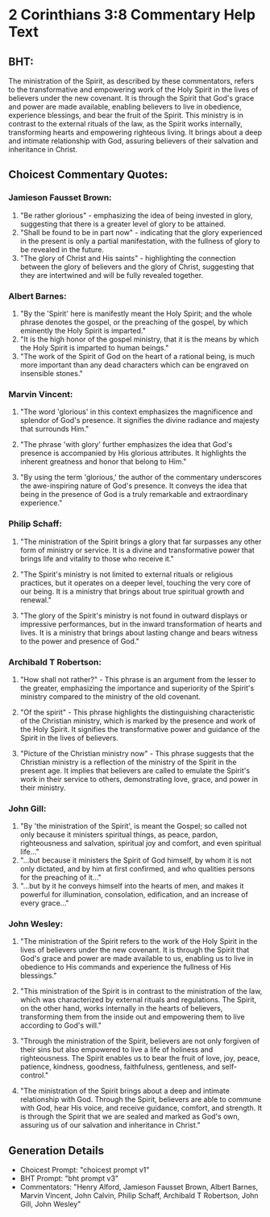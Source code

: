 # 2 Corinthians 3:8 Commentary Help Text

## BHT:
The ministration of the Spirit, as described by these commentators, refers to the transformative and empowering work of the Holy Spirit in the lives of believers under the new covenant. It is through the Spirit that God's grace and power are made available, enabling believers to live in obedience, experience blessings, and bear the fruit of the Spirit. This ministry is in contrast to the external rituals of the law, as the Spirit works internally, transforming hearts and empowering righteous living. It brings about a deep and intimate relationship with God, assuring believers of their salvation and inheritance in Christ.

## Choicest Commentary Quotes:
### Jamieson Fausset Brown:
1. "Be rather glorious" - emphasizing the idea of being invested in glory, suggesting that there is a greater level of glory to be attained.
2. "Shall be found to be in part now" - indicating that the glory experienced in the present is only a partial manifestation, with the fullness of glory to be revealed in the future.
3. "The glory of Christ and His saints" - highlighting the connection between the glory of believers and the glory of Christ, suggesting that they are intertwined and will be fully revealed together.

### Albert Barnes:
1. "By the 'Spirit' here is manifestly meant the Holy Spirit; and the whole phrase denotes the gospel, or the preaching of the gospel, by which eminently the Holy Spirit is imparted."
2. "It is the high honor of the gospel ministry, that it is the means by which the Holy Spirit is imparted to human beings."
3. "The work of the Spirit of God on the heart of a rational being, is much more important than any dead characters which can be engraved on insensible stones."

### Marvin Vincent:
1. "The word 'glorious' in this context emphasizes the magnificence and splendor of God's presence. It signifies the divine radiance and majesty that surrounds Him."

2. "The phrase 'with glory' further emphasizes the idea that God's presence is accompanied by His glorious attributes. It highlights the inherent greatness and honor that belong to Him."

3. "By using the term 'glorious,' the author of the commentary underscores the awe-inspiring nature of God's presence. It conveys the idea that being in the presence of God is a truly remarkable and extraordinary experience."

### Philip Schaff:
1. "The ministration of the Spirit brings a glory that far surpasses any other form of ministry or service. It is a divine and transformative power that brings life and vitality to those who receive it." 

2. "The Spirit's ministry is not limited to external rituals or religious practices, but it operates on a deeper level, touching the very core of our being. It is a ministry that brings about true spiritual growth and renewal." 

3. "The glory of the Spirit's ministry is not found in outward displays or impressive performances, but in the inward transformation of hearts and lives. It is a ministry that brings about lasting change and bears witness to the power and presence of God."

### Archibald T Robertson:
1. "How shall not rather?" - This phrase is an argument from the lesser to the greater, emphasizing the importance and superiority of the Spirit's ministry compared to the ministry of the old covenant. 

2. "Of the spirit" - This phrase highlights the distinguishing characteristic of the Christian ministry, which is marked by the presence and work of the Holy Spirit. It signifies the transformative power and guidance of the Spirit in the lives of believers.

3. "Picture of the Christian ministry now" - This phrase suggests that the Christian ministry is a reflection of the ministry of the Spirit in the present age. It implies that believers are called to emulate the Spirit's work in their service to others, demonstrating love, grace, and power in their ministry.

### John Gill:
1. "By 'the ministration of the Spirit', is meant the Gospel; so called not only because it ministers spiritual things, as peace, pardon, righteousness and salvation, spiritual joy and comfort, and even spiritual life..."
2. "...but because it ministers the Spirit of God himself, by whom it is not only dictated, and by him at first confirmed, and who qualities persons for the preaching of it..."
3. "...but by it he conveys himself into the hearts of men, and makes it powerful for illumination, consolation, edification, and an increase of every grace..."

### John Wesley:
1. "The ministration of the Spirit refers to the work of the Holy Spirit in the lives of believers under the new covenant. It is through the Spirit that God's grace and power are made available to us, enabling us to live in obedience to His commands and experience the fullness of His blessings."

2. "This ministration of the Spirit is in contrast to the ministration of the law, which was characterized by external rituals and regulations. The Spirit, on the other hand, works internally in the hearts of believers, transforming them from the inside out and empowering them to live according to God's will."

3. "Through the ministration of the Spirit, believers are not only forgiven of their sins but also empowered to live a life of holiness and righteousness. The Spirit enables us to bear the fruit of love, joy, peace, patience, kindness, goodness, faithfulness, gentleness, and self-control."

4. "The ministration of the Spirit brings about a deep and intimate relationship with God. Through the Spirit, believers are able to commune with God, hear His voice, and receive guidance, comfort, and strength. It is through the Spirit that we are sealed and marked as God's own, assuring us of our salvation and inheritance in Christ."


## Generation Details
- Choicest Prompt: "choicest prompt v1"
- BHT Prompt: "bht prompt v3"
- Commentators: "Henry Alford, Jamieson Fausset Brown, Albert Barnes, Marvin Vincent, John Calvin, Philip Schaff, Archibald T Robertson, John Gill, John Wesley"
